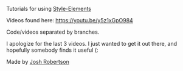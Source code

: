 Tutorials for using [Style-Elements](http://package.elm-lang.org/packages/mdgriffith/style-elements/latest)

Videos found here: https://youtu.be/y5z1xGpO984

Code/videos separated by branches.

I apologize for the last 3 videos. I just wanted to get it out there, and hopefully somebody finds it useful (:

Made by [Josh Robertson](http://twitter.com/hossman333)
